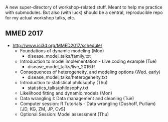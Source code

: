 A new super-directory of workshop-related stuff. Meant to help me practice with submodules. But also (with luck) should be a central, reproducible repo for my actual workshop talks, etc.

## MMED 2017

* http://www.ici3d.org/MMED2017/schedule/
	* Foundations of dynamic modeling (Mon)
		* disease_model_talks/family.txt
	* Introduction to model implementation  - Live coding example (Tue)
		* disease_model_talks/live_2016.R
	* Consequences of heterogeneity, and modeling options  (Wed. early)
		* disease_model_talks/heterogeneity.txt
	* Introduction to statistical philosophy (Thu)
		* statistics_talks/philosophy.txt
	* Likelihood fitting and dynamic models (Mon)
	* Data wrangling I: Data management and cleaning  (Tue)
	* Computer session: R Tutorials - Data wrangling (Dushoff, Pulliam) [JD, KG, ZM, JP, CvS]
	* Optional Session: Model assessment  (Thu)

